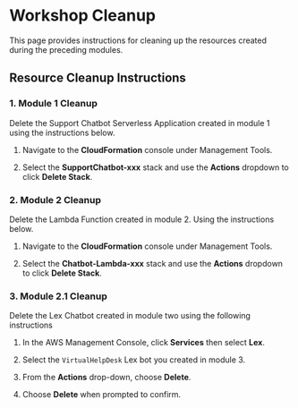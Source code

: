 # Workshop Cleanup

This page provides instructions for cleaning up the resources created during the preceding modules.

## Resource Cleanup Instructions

### 1. Module 1 Cleanup
Delete the Support Chatbot Serverless Application  created in module 1 using the instructions below.


1. Navigate to the **CloudFormation** console under Management Tools.

1. Select the **SupportChatbot-xxx** stack and use the **Actions** dropdown to click **Delete Stack**.



### 2. Module 2 Cleanup
Delete the Lambda Function created in module 2. Using the instructions below.

1. Navigate to the **CloudFormation** console under Management Tools.

1. Select the **Chatbot-Lambda-xxx** stack and use the **Actions** dropdown to click **Delete Stack**.



### 3. Module 2.1 Cleanup
Delete the Lex Chatbot created in module two using the following instructions

1. In the AWS Management Console, click **Services** then select **Lex**.

1. Select the `VirtualHelpDesk` Lex bot you created in module 3.

1. From the **Actions** drop-down, choose **Delete**.

1. Choose **Delete** when prompted to confirm.
